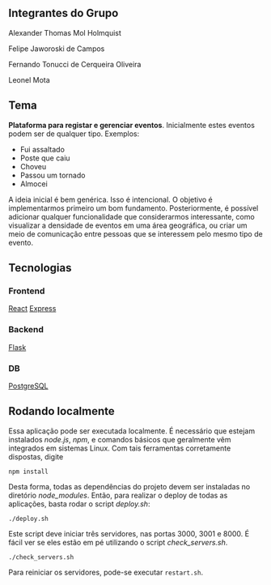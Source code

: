 ## Integrantes do Grupo

Alexander Thomas Mol Holmquist

Felipe Jaworoski de Campos

Fernando Tonucci de Cerqueira Oliveira

Leonel Mota

## Tema

**Plataforma para registar e gerenciar eventos**. Inicialmente estes eventos
podem ser de qualquer tipo. Exemplos:

- Fui assaltado
- Poste que caiu
- Choveu
- Passou um tornado
- Almocei

A ideia inicial é bem genérica. Isso é intencional. O objetivo é implementarmos
primeiro um bom fundamento. Posteriormente, é possível adicionar qualquer
funcionalidade que considerarmos interessante, como visualizar a densidade de
eventos em uma área geográfica, ou criar um meio de comunicação entre pessoas
que se interessem pelo mesmo tipo de evento.

## Tecnologias

### Frontend

[React](https://reactjs.org/)
[Express](https://expressjs.com/)

### Backend

[Flask](https://flask.palletsprojects.com/en/2.0.x/#user-s-guide)

### DB

[PostgreSQL](https://www.postgresql.org/)


## Rodando localmente

Essa aplicação pode ser executada localmente. É necessário que estejam
instalados _node.js_, _npm_, e comandos básicos que geralmente vêm integrados em
sistemas Linux. Com tais ferramentas corretamente dispostas, digite

```shell
npm install
```

Desta forma, todas as dependências do projeto devem ser instaladas no diretório
*node_modules*. Então, para realizar o deploy de todas as aplicações, basta
rodar o script _deploy.sh_:

```shell
./deploy.sh
```

Este script deve iniciar três servidores, nas portas 3000, 3001 e 8000. É fácil
ver se eles estão em pé utilizando o script *check_servers.sh*.

```shell
./check_servers.sh
```

Para reiniciar os servidores, pode-se executar `restart.sh`.
